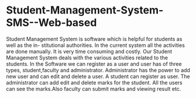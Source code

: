 # Student-Management-System-SMS--Web-based
Student Management System is software which is helpful for students as well as the in-
stitutional authorities. In the current system all the activities are done manually. It is
very time consuming and costly. Our Student Management System deals with the various
activities related to the students. In the Software we can register as a user and user has
of three types, student,faculty and administrator. Administrator has the power to add new
user and can edit and delete a user. A student can register as user. The administrator can
add edit and delete marks for the student. All the users can see the marks.Also faculty can
submit marks and viewing result etc.
